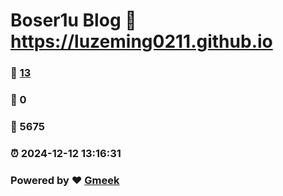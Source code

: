 # Boser1u Blog :link: https://luzeming0211.github.io 
### :page_facing_up: [13](https://luzeming0211.github.io/tag.html) 
### :speech_balloon: 0 
### :hibiscus: 5675 
### :alarm_clock: 2024-12-12 13:16:31 
### Powered by :heart: [Gmeek](https://github.com/Meekdai/Gmeek)
